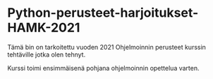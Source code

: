 # Python-perusteet-harjoitukset-HAMK-2021

Tämä bin on tarkoitettu vuoden 2021 Ohjelmoinnin perusteet kurssin tehtäville jotka olen tehnyt.

Kurssi toimi ensimmäisenä pohjana ohjelmoinnin opettelua varten.
